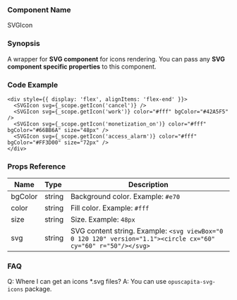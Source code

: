 ### Component Name

SVGIcon

### Synopsis

A wrapper for **SVG component** for icons rendering.
You can pass any **SVG component specific properties** to this component.

### Code Example

```
<div style={{ display: 'flex', alignItems: 'flex-end' }}>
  <SVGIcon svg={_scope.getIcon('cancel')} />
  <SVGIcon svg={_scope.getIcon('work')} color="#fff" bgColor="#42A5F5"  />
  <SVGIcon svg={_scope.getIcon('monetization_on')} color="#fff" bgColor="#66BB6A" size="48px" />
  <SVGIcon svg={_scope.getIcon('access_alarm')} color="#fff" bgColor="#FF3D00" size="72px" />
</div>
```

### Props Reference

| Name                          | Type                  | Description                                                |
| ------------------------------|:----------------------| -----------------------------------------------------------|
| bgColor | string | Background color. Example: `#e70` |
| color | string | Fill color. Example: `#fff` |
| size | string | Size. Example: `48px` |
| svg | string | SVG content string. Example: `<svg viewBox="0 0 120 120" version="1.1"><circle cx="60" cy="60" r="50"/></svg>` |

### FAQ

Q: Where I can get an icons *.svg files? 
A: You can use `opuscapita-svg-icons` package.
